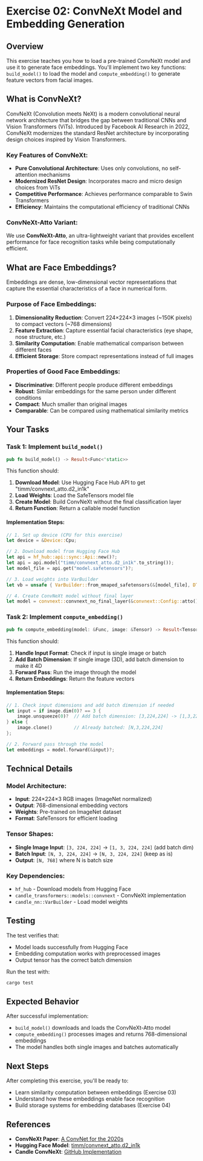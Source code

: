 # Exercise 02: ConvNeXt Model and Embedding Generation

## Overview

This exercise teaches you how to load a pre-trained ConvNeXt model and use it to generate face embeddings. You'll implement two key functions: `build_model()` to load the model and `compute_embedding()` to generate feature vectors from facial images.

## What is ConvNeXt?

ConvNeXt (Convolution meets NeXt) is a modern convolutional neural network architecture that bridges the gap between traditional CNNs and Vision Transformers (ViTs). Introduced by Facebook AI Research in 2022, ConvNeXt modernizes the standard ResNet architecture by incorporating design choices inspired by Vision Transformers.

### Key Features of ConvNeXt:
- **Pure Convolutional Architecture**: Uses only convolutions, no self-attention mechanisms
- **Modernized ResNet Design**: Incorporates macro and micro design choices from ViTs
- **Competitive Performance**: Achieves performance comparable to Swin Transformers
- **Efficiency**: Maintains the computational efficiency of traditional CNNs

### ConvNeXt-Atto Variant:
We use **ConvNeXt-Atto**, an ultra-lightweight variant that provides excellent performance for face recognition tasks while being computationally efficient.

## What are Face Embeddings?

Embeddings are dense, low-dimensional vector representations that capture the essential characteristics of a face in numerical form.

### Purpose of Face Embeddings:
1. **Dimensionality Reduction**: Convert 224×224×3 images (~150K pixels) to compact vectors (~768 dimensions)
2. **Feature Extraction**: Capture essential facial characteristics (eye shape, nose structure, etc.)
3. **Similarity Computation**: Enable mathematical comparison between different faces
4. **Efficient Storage**: Store compact representations instead of full images

### Properties of Good Face Embeddings:
- **Discriminative**: Different people produce different embeddings
- **Robust**: Similar embeddings for the same person under different conditions
- **Compact**: Much smaller than original images
- **Comparable**: Can be compared using mathematical similarity metrics

## Your Tasks

### Task 1: Implement `build_model()`

```rust
pub fn build_model() -> Result<Func<'static>>
```

This function should:
1. **Download Model**: Use Hugging Face Hub API to get "timm/convnext_atto.d2_in1k"
2. **Load Weights**: Load the SafeTensors model file
3. **Create Model**: Build ConvNeXt without the final classification layer
4. **Return Function**: Return a callable model function

#### Implementation Steps:
```rust
// 1. Set up device (CPU for this exercise)
let device = &Device::Cpu;

// 2. Download model from Hugging Face Hub
let api = hf_hub::api::sync::Api::new()?;
let api = api.model("timm/convnext_atto.d2_in1k".to_string());
let model_file = api.get("model.safetensors")?;

// 3. Load weights into VarBuilder
let vb = unsafe { VarBuilder::from_mmaped_safetensors(&[model_file], DType::F32, &device)? };

// 4. Create ConvNeXt model without final layer
let model = convnext::convnext_no_final_layer(&convnext::Config::atto(), vb)?;
```

### Task 2: Implement `compute_embedding()`

```rust
pub fn compute_embedding(model: &Func, image: &Tensor) -> Result<Tensor>
```

This function should:
1. **Handle Input Format**: Check if input is single image or batch
2. **Add Batch Dimension**: If single image (3D), add batch dimension to make it 4D
3. **Forward Pass**: Run the image through the model
4. **Return Embeddings**: Return the feature vectors

#### Implementation Steps:
```rust
// 1. Check input dimensions and add batch dimension if needed
let input = if image.dim(0)? == 3 {
    image.unsqueeze(0)?  // Add batch dimension: [3,224,224] -> [1,3,224,224]
} else {
    image.clone()        // Already batched: [N,3,224,224]
};

// 2. Forward pass through the model
let embeddings = model.forward(&input)?;
```

## Technical Details

### Model Architecture:
- **Input**: 224×224×3 RGB images (ImageNet normalized)
- **Output**: 768-dimensional embedding vectors
- **Weights**: Pre-trained on ImageNet dataset
- **Format**: SafeTensors for efficient loading

### Tensor Shapes:
- **Single Image Input**: `[3, 224, 224]` → `[1, 3, 224, 224]` (add batch dim)
- **Batch Input**: `[N, 3, 224, 224]` → `[N, 3, 224, 224]` (keep as is)
- **Output**: `[N, 768]` where N is batch size

### Key Dependencies:
- `hf_hub` - Download models from Hugging Face
- `candle_transformers::models::convnext` - ConvNeXt implementation
- `candle_nn::VarBuilder` - Load model weights

## Testing

The test verifies that:
- Model loads successfully from Hugging Face
- Embedding computation works with preprocessed images
- Output tensor has the correct batch dimension

Run the test with:
```bash
cargo test
```

## Expected Behavior

After successful implementation:
- `build_model()` downloads and loads the ConvNeXt-Atto model
- `compute_embedding()` processes images and returns 768-dimensional embeddings
- The model handles both single images and batches automatically

## Next Steps

After completing this exercise, you'll be ready to:
- Learn similarity computation between embeddings (Exercise 03)
- Understand how these embeddings enable face recognition
- Build storage systems for embedding databases (Exercise 04)

## References

- **ConvNeXt Paper**: [A ConvNet for the 2020s](https://arxiv.org/abs/2201.03545)
- **Hugging Face Model**: [timm/convnext_atto.d2_in1k](https://huggingface.co/timm/convnext_atto.d2_in1k)
- **Candle ConvNeXt**: [GitHub Implementation](https://github.com/huggingface/candle/blob/main/candle-transformers/src/models/convnext.rs)

